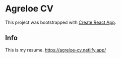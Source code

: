 # Agreloe CV

This project was bootstrapped with [Create React App](https://github.com/facebook/create-react-app).

## Info

This is my resume. https://agreloe-cv.netlify.app/